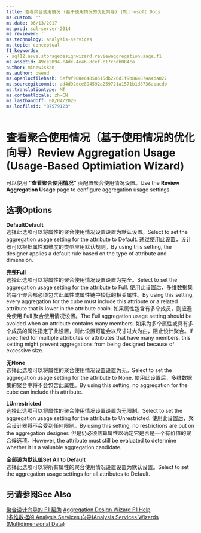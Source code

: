 ```yaml
---
title: 查看聚合使用情况 (基于使用情况的优化向导) |Microsoft Docs
ms.custom: ''
ms.date: 06/13/2017
ms.prod: sql-server-2014
ms.reviewer: ''
ms.technology: analysis-services
ms.topic: conceptual
f1_keywords:
- sql12.asvs.storagedesignwizard.reviewaggregationusage.f1
ms.assetid: 49ce2094-c4dc-4e46-8cef-c17c5db084ca
author: minewiskan
ms.author: owend
ms.openlocfilehash: 5ef9f900e64858515db226d1f9b864874a4ba827
ms.sourcegitcommit: ad4d92dce894592a259721a1571b1d8736abacdb
ms.translationtype: MT
ms.contentlocale: zh-CN
ms.lasthandoff: 08/04/2020
ms.locfileid: "87579123"
---
```

# <a name="review-aggregation-usage-usage-based-optimiation-wizard"></a><span data-ttu-id="b079e-102">查看聚合使用情况（基于使用情况的优化向导）</span><span class="sxs-lookup"><span data-stu-id="b079e-102">Review Aggregation Usage (Usage-Based Optimiation Wizard)</span></span>
  <span data-ttu-id="b079e-103">可以使用 **“查看聚合使用情况”** 页配置聚合使用情况设置。</span><span class="sxs-lookup"><span data-stu-id="b079e-103">Use the **Review Aggregation Usage** page to configure aggregation usage settings.</span></span>  
  
## <a name="options"></a><span data-ttu-id="b079e-104">选项</span><span class="sxs-lookup"><span data-stu-id="b079e-104">Options</span></span>  
 <span data-ttu-id="b079e-105">**Default**</span><span class="sxs-lookup"><span data-stu-id="b079e-105">**Default**</span></span>  
 <span data-ttu-id="b079e-106">选择此选项可以将属性的聚合使用情况设置设置为默认设置。</span><span class="sxs-lookup"><span data-stu-id="b079e-106">Select to set the aggregation usage setting for the attribute to Default.</span></span> <span data-ttu-id="b079e-107">通过使用此设置，设计器可以根据属性和维度的类型应用默认规则。</span><span class="sxs-lookup"><span data-stu-id="b079e-107">By using this setting, the designer applies a default rule based on the type of attribute and dimension.</span></span>  
  
 <span data-ttu-id="b079e-108">**完整**</span><span class="sxs-lookup"><span data-stu-id="b079e-108">**Full**</span></span>  
 <span data-ttu-id="b079e-109">选择此选项可以将属性的聚合使用情况设置设置为完全。</span><span class="sxs-lookup"><span data-stu-id="b079e-109">Select to set the aggregation usage setting for the attribute to Full.</span></span> <span data-ttu-id="b079e-110">使用此设置后，多维数据集的每个聚合都必须包含此属性或属性链中较低的相关属性。</span><span class="sxs-lookup"><span data-stu-id="b079e-110">By using this setting, every aggregation for the cube must include this attribute or a related attribute that is lower in the attribute chain.</span></span> <span data-ttu-id="b079e-111">如果属性包含有多个成员，则应避免使用 Full 聚合使用情况设置。</span><span class="sxs-lookup"><span data-stu-id="b079e-111">The Full aggregation usage setting should be avoided when an attribute contains many members.</span></span> <span data-ttu-id="b079e-112">如果为多个属性或具有多个成员的属性指定了此设置，则此设置可能会以尺寸过大为由，阻止设计聚合。</span><span class="sxs-lookup"><span data-stu-id="b079e-112">If specified for multiple attributes or attributes that have many members, this setting might prevent aggregations from being designed because of excessive size.</span></span>  
  
 <span data-ttu-id="b079e-113">**无**</span><span class="sxs-lookup"><span data-stu-id="b079e-113">**None**</span></span>  
 <span data-ttu-id="b079e-114">选择此选项可以将属性的聚合使用情况设置设置为无。</span><span class="sxs-lookup"><span data-stu-id="b079e-114">Select to set the aggregation usage setting for the attribute to None.</span></span> <span data-ttu-id="b079e-115">使用此设置后，多维数据集的聚合中将不会包含此属性。</span><span class="sxs-lookup"><span data-stu-id="b079e-115">By using this setting, no aggregation for the cube can include this attribute.</span></span>  
  
 <span data-ttu-id="b079e-116">**L**</span><span class="sxs-lookup"><span data-stu-id="b079e-116">**Unrestricted**</span></span>  
 <span data-ttu-id="b079e-117">选择此选项可以将属性的聚合使用情况设置设置为无限制。</span><span class="sxs-lookup"><span data-stu-id="b079e-117">Select to set the aggregation usage setting for the attribute to Unrestricted.</span></span> <span data-ttu-id="b079e-118">使用此设置后，聚合设计器将不会受到任何限制。</span><span class="sxs-lookup"><span data-stu-id="b079e-118">By using this setting, no restrictions are put on the aggregation designer.</span></span> <span data-ttu-id="b079e-119">但是仍必须估算属性以确定它是否是一个有价值的聚合候选项。</span><span class="sxs-lookup"><span data-stu-id="b079e-119">However, the attribute must still be evaluated to determine whether it is a valuable aggregation candidate.</span></span>  
  
 <span data-ttu-id="b079e-120">**全部设为默认值**</span><span class="sxs-lookup"><span data-stu-id="b079e-120">**Set All to Default**</span></span>  
 <span data-ttu-id="b079e-121">选择此选项可以将所有属性的聚合使用情况设置设置为默认设置。</span><span class="sxs-lookup"><span data-stu-id="b079e-121">Select to set the aggregation usage settings for all attributes to Default.</span></span>  
  
## <a name="see-also"></a><span data-ttu-id="b079e-122">另请参阅</span><span class="sxs-lookup"><span data-stu-id="b079e-122">See Also</span></span>  
 <span data-ttu-id="b079e-123">[聚合设计向导的 F1 帮助](aggregation-design-wizard-f1-help.md) </span><span class="sxs-lookup"><span data-stu-id="b079e-123">[Aggregation Design Wizard F1 Help](aggregation-design-wizard-f1-help.md) </span></span>  
 [<span data-ttu-id="b079e-124">&#40;多维数据的 Analysis Services 向导&#41;</span><span class="sxs-lookup"><span data-stu-id="b079e-124">Analysis Services Wizards &#40;Multidimensional Data&#41;</span></span>](analysis-services-wizards-multidimensional-data.md)  
  
  
